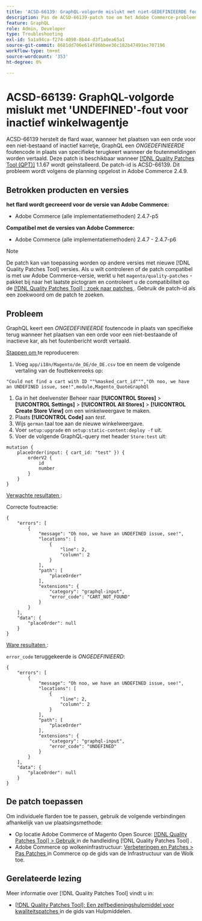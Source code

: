 ```yaml
---
title: 'ACSD-66139: GraphQL-volgorde mislukt met niet-GEDEFINIEERDE fout voor inactief winkelwagentje'
description: Pas de ACSD-66139-patch toe om het Adobe Commerce-probleem te verhelpen, waarbij GraphQL bij het plaatsen van een order voor een niet-bestaand of inactief winkelwagentje een UNDEFINED-foutcode retourneert in plaats van een specifieke foutcode wanneer foutberichten worden vertaald.
feature: GraphQL
role: Admin, Developer
type: Troubleshooting
exl-id: 5a1a94ca-f274-4098-8b44-d3f1a0ea65a1
source-git-commit: 8681dd706e614f86bbee36c182b47491ec707196
workflow-type: tm+mt
source-wordcount: '353'
ht-degree: 0%

---
```


# ACSD-66139: GraphQL-volgorde mislukt met &#39;UNDEFINED&#39;-fout voor inactief winkelwagentje

ACSD-66139 herstelt de flard waar, wanneer het plaatsen van een orde voor een niet-bestaand of inactief karretje, GraphQL een *ONGEDEFINIEERDE* foutencode in plaats van specifieke terugkeert wanneer de foutenmeldingen worden vertaald. Deze patch is beschikbaar wanneer [[!DNL Quality Patches Tool (QPT)]](/help/tools/quality-patches-tool/quality-patches-tool-to-self-serve-quality-patches.md) 1.1.67 wordt geïnstalleerd. De patch-id is ACSD-66139. Dit probleem wordt volgens de planning opgelost in Adobe Commerce 2.4.9.

## Betrokken producten en versies

**het flard wordt gecreeerd voor de versie van Adobe Commerce:**

* Adobe Commerce (alle implementatiemethoden) 2.4.7-p5

**Compatibel met de versies van Adobe Commerce:**

* Adobe Commerce (alle implementatiemethoden) 2.4.7 - 2.4.7-p6

>[!NOTE]
>
>De patch kan van toepassing worden op andere versies met nieuwe [!DNL Quality Patches Tool] versies. Als u wilt controleren of de patch compatibel is met uw Adobe Commerce-versie, werkt u het `magento/quality-patches` -pakket bij naar het laatste pictogram en controleert u de compatibiliteit op de [[!DNL Quality Patches Tool] : zoek naar patches ](https://experienceleague.adobe.com/tools/commerce-quality-patches/index.html?lang=nl-NL) . Gebruik de patch-id als een zoekwoord om de patch te zoeken.

## Probleem

GraphQL keert een *ONGEDEFINIEERDE* foutencode in plaats van specifieke terug wanneer het plaatsen van een orde voor een niet-bestaande of inactieve kar, als het foutenbericht wordt vertaald.

<u> Stappen om </u> te reproduceren:

1. Voeg `app/i18n/Magento/de_DE/de_DE.csv` toe en neem de volgende vertaling van de fouttekenreeks op:

```
"Could not find a cart with ID ""%masked_cart_id""","Oh noo, we have an UNDEFINED issue, see!",module,Magento_QuoteGraphQl
```

1. Ga in het deelvenster Beheer naar **[!UICONTROL Stores]** > **[!UICONTROL Settings]** > **[!UICONTROL All Stores]** > **[!UICONTROL Create Store View]** om een winkelweergave te maken.
1. Plaats **[!UICONTROL Code]** aan *test*.
1. Wijs `german` taal toe aan de nieuwe winkelweergave.
1. Voer `setup:upgrade` en `setup:static-content:deploy -f` uit.
1. Voer de volgende GraphQL-query met header `Store:test` uit:

```
mutation {
    placeOrder(input: { cart_id: "test" }) {
        orderV2 {
            id
            number
        }
    }
}
```

<u> Verwachte resultaten </u>:

Correcte foutreactie:

```
{
    "errors": [
        {
            "message": "Oh noo, we have an UNDEFINED issue, see!",
            "locations": [
                {
                    "line": 2,
                    "column": 2
                }
            ],
            "path": [
                "placeOrder"
            ],
            "extensions": {
                "category": "graphql-input",
                "error_code": "CART_NOT_FOUND"
            }
        }
    ],
    "data": {
        "placeOrder": null
    }
}
```

<u> Ware resultaten </u>:

`error_code` teruggekeerde is *ONGEDEFINIEERD*:

```
{
    "errors": [
        {
            "message": "Oh noo, we have an UNDEFINED issue, see!",
            "locations": [
                {
                    "line": 2,
                    "column": 2
                }
            ],
            "path": [
                "placeOrder"
            ],
            "extensions": {
                "category": "graphql-input",
                "error_code": "UNDEFINED"
            }
        }
    ],
    "data": {
        "placeOrder": null
    }
}
```

## De patch toepassen

Om individuele flarden toe te passen, gebruik de volgende verbindingen afhankelijk van uw plaatsingsmethode:

* Op locatie Adobe Commerce of Magento Open Source: [[!DNL Quality Patches Tool] > Gebruik ](/help/tools/quality-patches-tool/usage.md) in de handleiding [!DNL Quality Patches Tool] .
* Adobe Commerce op wolkeninfrastructuur: [ Verbeteringen en Patches > Pas Patches ](https://experienceleague.adobe.com/docs/commerce-cloud-service/user-guide/develop/upgrade/apply-patches.html?lang=nl-NL) in Commerce op de gids van de Infrastructuur van de Wolk toe.

## Gerelateerde lezing

Meer informatie over [!DNL Quality Patches Tool] vindt u in:

* [[!DNL Quality Patches Tool]: Een zelfbedieningshulpmiddel voor kwaliteitspatches ](/help/tools/quality-patches-tool/quality-patches-tool-to-self-serve-quality-patches.md) in de gids van Hulpmiddelen.
